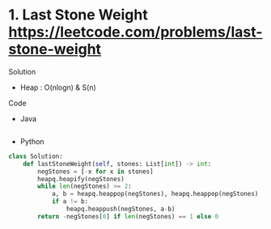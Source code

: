 # 1. Last Stone Weight https://leetcode.com/problems/last-stone-weight

Solution

- Heap : O(nlogn) & S(n)

Code

- Java

```java

```

- Python

```python
class Solution:
    def lastStoneWeight(self, stones: List[int]) -> int:
        negStones = [-x for x in stones]
        heapq.heapify(negStones)
        while len(negStones) >= 2:
            a, b = heapq.heappop(negStones), heapq.heappop(negStones)
            if a != b:
                heapq.heappush(negStones, a-b)
        return -negStones[0] if len(negStones) == 1 else 0
```
